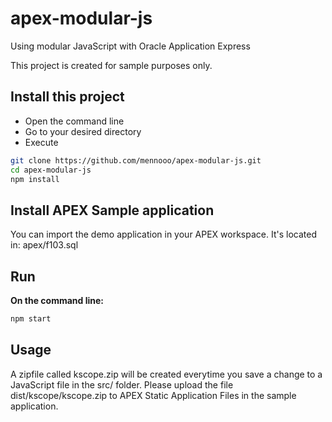 # apex-modular-js
Using modular JavaScript with Oracle Application Express

This project is created for sample purposes only.

## Install this project
- Open the command line
- Go to your desired directory
- Execute
```bash
git clone https://github.com/mennooo/apex-modular-js.git
cd apex-modular-js		
npm install
```

## Install APEX Sample application
You can import the demo application in your APEX workspace. It's located in:
apex/f103.sql

## Run
**On the command line:**  
```bash
npm start
```
## Usage

A zipfile called kscope.zip will be created everytime you save a change to a JavaScript file in the src/ folder.
Please upload the file dist/kscope/kscope.zip to APEX Static Application Files in the sample application.
